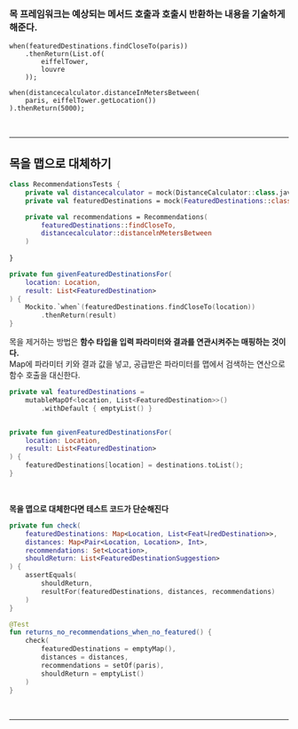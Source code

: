 ### 목 프레임워크는 예상되는 메서드 호출과 호출시 반환하는 내용을 기술하게 해준다.

```
when(featuredDestinations.findCloseTo(paris))
    .thenReturn(List.of(
        eiffelTower,
        louvre
    ));
    
when(distancecalculator.distanceInMetersBetween(
    paris, eiffelTower.getLocation())
).thenReturn(5000);
```

<br>
<hr>

## 목을 맵으로 대체하기

```kt
class RecommendationsTests {
    private val distancecalculator = mock(DistanceCalculator::class.java)
    private val featuredDestinations = mock(FeaturedDestinations::class.java)

    private val recommendations = Recommendations(
        featuredDestinations::findCloseTo,
        distancecalculator::distancelnMetersBetween
    )
    
}
```

```kt
private fun givenFeaturedDestinationsFor(
    location: Location,
    result: List<FeaturedDestination>
) {
    Mockito.`when`(featuredDestinations.findCloseTo(location))
        .thenReturn(result)
}
```

목을 제거하는 방법은 **함수 타입을 입력 파라미터와 결과를 연관시켜주는 매핑하는 것이다.** <br>
Map에 파라미터 키와 결과 값을 넣고, 공급받은 파라미터를 맵에서 검색하는 연산으로 함수 호출을 대신한다.

```kotlin
private val featuredDestinations = 
    mutableMapOf<location, List<FeaturedDestination>>()
        .withDefault { emptyList() }


private fun givenFeaturedDestinationsFor(
    location: Location,
    result: List<FeaturedDestination>
) {
    featuredDestinations[location] = destinations.toList();
}
```

<br>

**목을 맵으로 대체한다면 테스트 코드가 단순해진다**

```kotlin
private fun check(
    featuredDestinations: Map<Location, List<Feat니redDestination>>, 
    distances: Map<Pair<Location, Location>, Int>,
    recommendations: Set<Location>,
    shouldReturn: List<FeaturedDestinationSuggestion>
) {
    assertEquals(
        shouldReturn,
        resultFor(featuredDestinations, distances, recommendations) 
    )
}

@Test
fun returns_no_recommendations_when_no_featured() {
    check(
        featuredDestinations = emptyMap(), 
        distances = distances,
        recommendations = setOf(paris),
        shouldReturn = emptyList()
    ) 
}
```

<br>
<hr>

